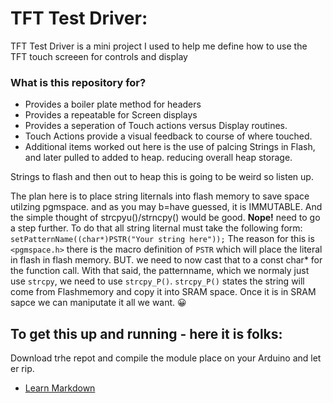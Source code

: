 # TFT Test Driver: #

TFT Test Driver is a mini project I used to help me define how to use the TFT touch screeen for controls and display


### What is this repository for? ###

* Provides a boiler plate method for headers
* Provides a repeatable for Screen displays
* Provides a seperation of Touch actions versus Display routines.
* Touch Actions provide a visual feedback to course of where touched.
* Additional items worked out here is the use of palcing Strings in Flash, and later pulled to added to heap. reducing overall heap storage.


Strings to flash and then out to heap this is going to be weird so listen up.

The plan here is to place string liternals into flash memory to save space utilzing pgmspace. and as you may b=have guessed, it is IMMUTABLE. And the simple thought of strcpyu()/strncpy() would be good. **Nope!** need to go a step further.
To do that all string liternal must take the following form:
        `setPatternName((char*)PSTR("Your string here"));`
The reason for this is `<pgmspace.h>` there is the macro definition of `PSTR` which will place the literal in flash
in flash memory. BUT. we need to now cast that to a const char* for the function call.
With that said, the patternname, which we normaly just use `strcpy`, we need to use `strcpy_P()`.
`strcpy_P()` states the string will come from Flashmemory and copy it into SRAM space. 
Once it is in SRAM sapce we can maniputate it all we want. 😀

## To get this up and running - here it is folks:
Download trhe repot and compile the module place on your Arduino and let er rip.



* [Learn Markdown](https://bitbucket.org/tutorials/markdowndemo)


